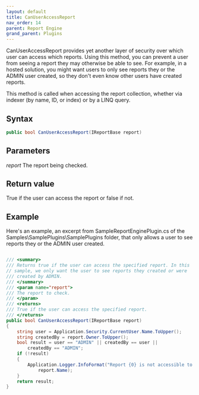 ```yaml
---
layout: default
title: CanUserAccessReport
nav_order: 14
parent: Report Engine
grand_parent: Plugins
---
```


CanUserAccessReport provides yet another layer of security over which user can access which reports. Using this method, you can prevent a user from seeing a report they may otherwise be able to see. For example, in a hosted solution, you might want users to only see reports they or the ADMIN user created, so they don't even know other users have created reports.

This method is called when accessing the report collection, whether via indexer (by name, ID, or index) or by a LINQ query.

## Syntax
```csharp
public bool CanUserAccessReport(IReportBase report)
```

## Parameters
*report*
The report being checked.

## Return value
True if the user can access the report or false if not.

## Example
Here's an example, an excerpt from SampleReportEnginePlugin.cs of the Samples\SamplePlugins\SamplePlugins folder, that only allows a user to see reports they or the ADMIN user created.

```csharp

/// <summary>
/// Returns true if the user can access the specified report. In this
// sample, we only want the user to see reports they created or were
/// created by ADMIN.
/// </summary>
/// <param name="report">
/// The report to check.
/// </param>
/// <returns>
/// True if the user can access the specified report.
/// </returns>
public bool CanUserAccessReport(IReportBase report)
{
    string user = Application.Security.CurrentUser.Name.ToUpper();
    string createdBy = report.Owner.ToUpper();
    bool result = user == "ADMIN" || createdBy == user ||
        createdBy == "ADMIN";
    if (!result)
    {
        Application.Logger.InfoFormat("Report {0} is not accessible to this user",
            report.Name);
    }
    return result;
}
```
